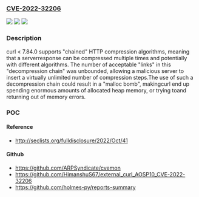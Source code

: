 ### [CVE-2022-32206](https://cve.mitre.org/cgi-bin/cvename.cgi?name=CVE-2022-32206)
![](https://img.shields.io/static/v1?label=Product&message=https%3A%2F%2Fgithub.com%2Fcurl%2Fcurl&color=blue)
![](https://img.shields.io/static/v1?label=Version&message=n%2Fa&color=blue)
![](https://img.shields.io/static/v1?label=Vulnerability&message=Allocation%20of%20Resources%20Without%20Limits%20or%20Throttling%20(CWE-770)&color=brighgreen)

### Description

curl < 7.84.0 supports "chained" HTTP compression algorithms, meaning that a serverresponse can be compressed multiple times and potentially with different algorithms. The number of acceptable "links" in this "decompression chain" was unbounded, allowing a malicious server to insert a virtually unlimited number of compression steps.The use of such a decompression chain could result in a "malloc bomb", makingcurl end up spending enormous amounts of allocated heap memory, or trying toand returning out of memory errors.

### POC

#### Reference
- http://seclists.org/fulldisclosure/2022/Oct/41

#### Github
- https://github.com/ARPSyndicate/cvemon
- https://github.com/HimanshuS67/external_curl_AOSP10_CVE-2022-32206
- https://github.com/holmes-py/reports-summary

